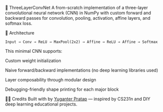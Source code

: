 🧠 ThreeLayerConvNet
A from-scratch implementation of a three-layer convolutional neural network (CNN) in NumPy with custom forward and backward passes for convolution, pooling, activation, affine layers, and softmax loss.

🔧 Architecture

    Input → Conv → ReLU → MaxPool(2x2) → Affine → ReLU → Affine → Softmax
This minimal CNN supports:

Custom weight initialization

Naive forward/backward implementations (no deep learning libraries used)

Layer composability through modular design

Debugging-friendly shape printing for each major block

🙋‍♂️ Credits
Built with by [Yuganter Pratap](https://www.linkedin.com/in/yuganter-pratap-a3a719254/) — inspired by CS231n and DIY deep learning educational projects.
